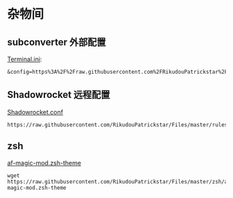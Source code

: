 # 杂物间

## subconverter 外部配置
[Terminal.ini](https://raw.githubusercontent.com/RikudouPatrickstar/Files/master/rules/Terminal.ini):
```
&config=https%3A%2F%2Fraw.githubusercontent.com%2FRikudouPatrickstar%2FFiles%2Fmaster%2Frules%2FTerminal.ini
```

## Shadowrocket 远程配置
[Shadowrocket.conf](https://raw.githubusercontent.com/RikudouPatrickstar/Files/master/rules/Shadowrocket.conf)
```
https://raw.githubusercontent.com/RikudouPatrickstar/Files/master/rules/Shadowrocket.conf
```

## zsh
[af-magic-mod.zsh-theme](https://raw.githubusercontent.com/RikudouPatrickstar/Files/master/zsh/af-magic-mod.zsh-theme)
```shell
wget https://raw.githubusercontent.com/RikudouPatrickstar/Files/master/zsh/af-magic-mod.zsh-theme
```
